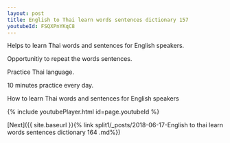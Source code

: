 ```yaml
---
layout: post
title: English to Thai learn words sentences dictionary 157 
youtubeId: FSQXPnYKqC8
---
```

 
 
Helps to learn Thai words and sentences for English speakers.

Opportunitiy to repeat the words sentences. 

Practice Thai language. 
 
10 minutes practice every day. 
 
How to learn Thai words and sentences for English speakers 
 
{% include youtubePlayer.html id=page.youtubeId %}
 
 
[Next]({{ site.baseurl }}{% link  split1/_posts/2018-06-17-English to thai learn words sentences dictionary 164 .md%})
 
